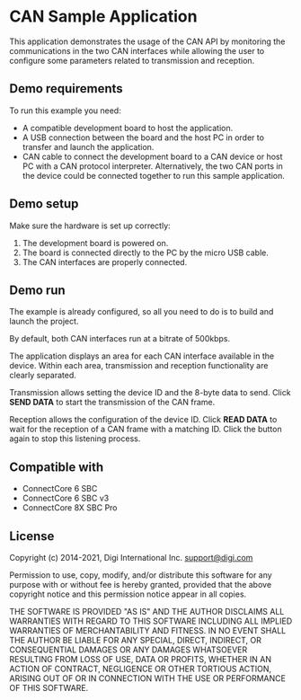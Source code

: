 CAN Sample Application
======================

This application demonstrates the usage of the CAN API by monitoring the
communications in the two CAN interfaces while allowing the user to configure
some parameters related to transmission and reception.

Demo requirements
-----------------

To run this example you need:

* A compatible development board to host the application.
* A USB connection between the board and the host PC in order to transfer and
  launch the application.
* CAN cable to connect the development board to a CAN device or host PC with a
  CAN protocol interpreter. Alternatively, the two CAN ports in the device
  could be connected together to run this sample application.

Demo setup
----------

Make sure the hardware is set up correctly:

1. The development board is powered on.
2. The board is connected directly to the PC by the micro USB cable.
3. The CAN interfaces are properly connected.

Demo run
--------
The example is already configured, so all you need to do is to build and
launch the project.

By default, both CAN interfaces run at a bitrate of 500kbps.

The application displays an area for each CAN interface available in the device.
Within each area, transmission and reception functionality are clearly
separated.

Transmission allows setting the device ID and the 8-byte data to send.
Click **SEND DATA** to start the transmission of the CAN frame.

Reception allows the configuration of the device ID. Click **READ DATA**
to wait for the reception of a CAN frame with a matching ID. Click the button
again to stop this listening process.

Compatible with
---------------

* ConnectCore 6 SBC
* ConnectCore 6 SBC v3
* ConnectCore 8X SBC Pro

License
---------

Copyright (c) 2014-2021, Digi International Inc. <support@digi.com>

Permission to use, copy, modify, and/or distribute this software for any
purpose with or without fee is hereby granted, provided that the above
copyright notice and this permission notice appear in all copies.

THE SOFTWARE IS PROVIDED "AS IS" AND THE AUTHOR DISCLAIMS ALL WARRANTIES
WITH REGARD TO THIS SOFTWARE INCLUDING ALL IMPLIED WARRANTIES OF
MERCHANTABILITY AND FITNESS. IN NO EVENT SHALL THE AUTHOR BE LIABLE FOR
ANY SPECIAL, DIRECT, INDIRECT, OR CONSEQUENTIAL DAMAGES OR ANY DAMAGES
WHATSOEVER RESULTING FROM LOSS OF USE, DATA OR PROFITS, WHETHER IN AN
ACTION OF CONTRACT, NEGLIGENCE OR OTHER TORTIOUS ACTION, ARISING OUT OF
OR IN CONNECTION WITH THE USE OR PERFORMANCE OF THIS SOFTWARE.